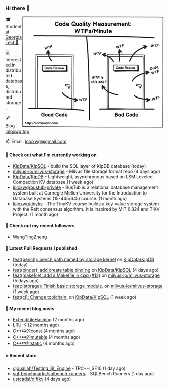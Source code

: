 ### Hi there 👋

<img align="right" src="https://raw.githubusercontent.com/loloxwg/loloxwg/master/assets/WTFs-per-minute.png" width="450">
 
🎓 Student at [Georgia Tech🐝](https://www.gatech.edu/)

💻 Interested in distributed database, distributed storage.

🖋 Blog：[loloxwg.top](https://loloxwg.top)



📫 Email: [loloxwg@gmail.com](mailto:loloxwg@gmail.com)



#### 👷 Check out what I'm currently working on

- [KipData/KipSQL](https://github.com/KipData/KipSQL) - build the SQL layer of KipDB database (today)
- [milvus-io/milvus-storage](https://github.com/milvus-io/milvus-storage) - Milvus file storage format repo (4 days ago)
- [KipData/KipDB](https://github.com/KipData/KipDB) -  Lightweight, asynchronous based on LSM Leveled Compaction KV database (1 week ago)
- [loloxwg/bustub-private](https://github.com/loloxwg/bustub-private) - BusTub is a relational database management system built at Carnegie Mellon University for the Introduction to Database Systems (15-445/645) course. (1 month ago)
- [loloxwg/tinykv](https://github.com/loloxwg/tinykv) - The TinyKV course builds a key-value storage system with the Raft consensus algorithm. It is inspired by MIT 6.824 and TiKV Project. (1 month ago)

#### 👯 Check out my recent followers

- [WangTingZheng](https://github.com/WangTingZheng)

#### 🔨 Latest Pull Requests I published

- [feat(bench): bench path named by storage kernel](https://github.com/KipData/KipDB/pull/34) on [KipData/KipDB](https://github.com/KipData/KipDB) (today)
- [feat(binder): add create table binding](https://github.com/KipData/KipSQL/pull/16) on [KipData/KipSQL](https://github.com/KipData/KipSQL) (4 days ago)
- [feat(makefile): add a Makefile in cpp (#12)](https://github.com/milvus-io/milvus-storage/pull/13) on [milvus-io/milvus-storage](https://github.com/milvus-io/milvus-storage) (5 days ago)
- [feat:(storage): Finish basic storage module.](https://github.com/milvus-io/milvus-storage/pull/10) on [milvus-io/milvus-storage](https://github.com/milvus-io/milvus-storage) (1 week ago)
- [feat(ci): Change toolchain.](https://github.com/KipData/KipSQL/pull/14) on [KipData/KipSQL](https://github.com/KipData/KipSQL) (1 week ago)

#### 📜 My recent blog posts

- [ExtendibleHashing](https://loloxwg.top/posts/cmu-15445/extendible-hashing/) (2 months ago)
- [LRU-K](https://loloxwg.top/posts/cmu-15445/lru-k/) (2 months ago)
- [C&#43;&#43;中的const](https://loloxwg.top/posts/cpp/cpp-0cfaab30bd8344c6aa29a581cb2d8ccf/c&#43;&#43;%E4%B8%AD%E7%9A%84const-f78cd58e7f3c44adac55620e8d3efa13/) (4 months ago)
- [C&#43;&#43;中的mutable](https://loloxwg.top/posts/cpp/cpp-0cfaab30bd8344c6aa29a581cb2d8ccf/c&#43;&#43;%E4%B8%AD%E7%9A%84mutable-0edc2ed4eb114446ae9c96b81a74de74/) (4 months ago)
- [C&#43;&#43;中的static](https://loloxwg.top/posts/cpp/cpp-0cfaab30bd8344c6aa29a581cb2d8ccf/c&#43;&#43;%E4%B8%AD%E7%9A%84static-eb2478cbe8134fcf9c35f28028be93c5/) (4 months ago)

#### ⭐ Recent stars

- [djouallah/Testing_BI_Engine](https://github.com/djouallah/Testing_BI_Engine) - TPC-H_SF10 (1 day ago)
- [sql-benchmarks/sqlbench-runners](https://github.com/sql-benchmarks/sqlbench-runners) - SQLBench Runners (1 day ago)
- [ustcadsl/diffkv](https://github.com/ustcadsl/diffkv) (4 days ago)

